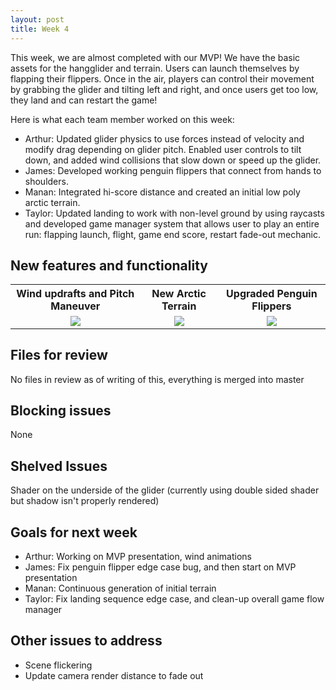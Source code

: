 ```yaml
---
layout: post
title: Week 4
---
```


This week, we are almost completed with our MVP! We have the basic assets for the hangglider and terrain. Users can launch themselves by flapping their flippers. Once in the air, players can control their movement by grabbing the glider and tilting left and right, and once users get too low, they land and can restart the game!

Here is what each team member worked on this week:
* Arthur: Updated glider physics to use forces instead of velocity and modify drag depending on glider pitch. Enabled user controls to tilt down, and added wind collisions that slow down or speed up the glider.
* James: Developed working penguin flippers that connect from hands to shoulders.
* Manan: Integrated hi-score distance and created an initial low poly arctic terrain.
* Taylor: Updated landing to work with non-level ground by using raycasts and developed game manager system that allows user to play an entire run: flapping launch, flight, game end score, restart fade-out mechanic.

## New features and functionality

<table style="width:100%">
<tbody>
<tr>
    <th style="border: none; text-align: center;">Wind updrafts and Pitch Maneuver</th>
    <th style="border: none; text-align: center;">New Arctic Terrain</th>
    <th style="border: none; text-align: center;">Upgraded Penguin Flippers</th>
</tr>
<tr>
    <td style="border: none; text-align: center;">
        <img src="/xrcapstone22wi-team3/assets/gifs/week3/glide.gif">
    </td>
    <td style="border: none; text-align: center;">
        <img src="/xrcapstone22wi-team3/assets/gifs/week3/terrain.gif">
    </td>
    <td style="border: none; text-align: center;">
	    <img src="/xrcapstone22wi-team3/assets/gifs/week3/shoulder1.gif">
    </td>
</tr>
<tr>
</tr>
</tbody>
</table>

## Files for review
No files in review as of writing of this, everything is merged into master

## Blocking issues
None

## Shelved Issues
Shader on the underside of the glider (currently using double sided shader but shadow isn't properly rendered)

## Goals for next week
* Arthur: Working on MVP presentation, wind animations
* James: Fix penguin flipper edge case bug, and then start on MVP presentation
* Manan: Continuous generation of initial terrain
* Taylor: Fix landing sequence edge case, and clean-up overall game flow manager

## Other issues to address
* Scene flickering
* Update camera render distance to fade out